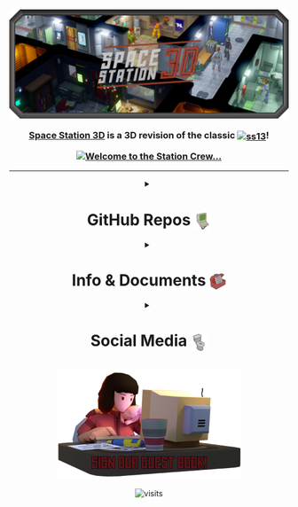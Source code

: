 <h3 align="center">
    <img src="https://raw.githubusercontent.com/RE-SS3D/SS3D-Art/main/Artwork/Banners/BorderedBanners/SS3DBanner7b.png" alt="SS3D">
    <p>
      <a href="https://ss3d.space/">Space Station 3D</a> is a 3D revision of the classic <a href="https://spacestation13.com/"><img src="https://img.shields.io/badge/Space%20Station-13-red?style=flat-square" alt="ss13" align="center"></a>!
    </p>
    <a href="https://ss3d.space/">
      <img src="https://readme-typing-svg.demolab.com?font=Orbitron&weight=600&size=25&duration=2500&pause=1000&color=B33225&center=true&vCenter=true&multiline=true&repeat=true&width=420&height=75&lines=Welcome+to+the+station+crew.;Please+enjoy+your+stay!" alt="Welcome to the Station Crew..." />
    </a>
</h3><hr>

<!-- New typing images can be generated at: https://readme-typing-svg.demolab.com/demo/ -->

<!-- This page can be automated to update after a given period to include -->
<!-- our most recent tweets, youtube videos, and/or github stats. -->

<details>
  <summary align="center"><h1>GitHub Repos&nbsp;<img src="https://raw.githubusercontent.com/RE-SS3D/SS3D-Art/main/Artwork/Cutouts/Emojis/Computer.png" style="vertical-align:middle" height="30"></h1></summary>

<p align="center">
  <a href="https://github.com/RE-SS3D"><img src="https://img.shields.io/github/stars/RE-SS3D?style=social"></a>
</p>

<div align="center">
  <h3>Primary Repository</h3>
  <b><a href="https://github.com/RE-SS3D/SS3D">SS3D</a></b> - The game repo; is where gamers manifest their dreams.
  <br>
  <h3>Secondary Repositories</h3>
  <b><a href="https://github.com/RE-SS3D/SS3D-Art">SS3D-Art</a></b> - The art repo; stores all art assets & their source files.
  <br>
  <b><a href="https://github.com/RE-SS3D/SS3D-CentCom">SS3D-CentCom</a></b> - The api repo; manages user authentication & characters.
  <br>
  <b><a href="https://github.com/RE-SS3D/SS3D-Website">SS3D-Website</a></b> - The website repo; hosts our website, ss3d.space.
  <br><br>
  <h3>Other Repositories</h3>
  <b><a href="https://github.com/RE-SS3D/.github">.github</a></b> - The github repo; stores our GitHub profile (this page) & documents.
  <br>
  <b><a href="https://github.com/RE-SS3D/.gitbook">.gitbook</a></b> - The gitbook repo; backs up our GitBook documentation.
</div>

<br><hr>

</details>

<details>
  <summary align="center"><h1>Info & Documents&nbsp;<img src="https://raw.githubusercontent.com/RE-SS3D/SS3D-Art/main/Artwork/Cutouts/Emojis/ToolboxNote.png" style="vertical-align:middle" height="30"></h1></summary>

<div align="center">
  <h3><a href="https://ss3d.space">Website</a></h3>
  <b><a href="https://ss3d.space/download/">Download</a></b> - Download our latest release!
  <br><br>
  <b><a href="https://ss3d.space/devblog/">Devblogs</a></b> - Periodic development blogs.
  <br>
  <b><a href="https://ss3d.space/about/">About</a></b> - About SS3D and *beep.
  <br>
  <b><a href="https://ss3d.space/faq/">FAQ</a></b> - Frequently Asked Questions.
  <br>
  <b><a href="https://ss3d.space/art/">Art</a></b> - SS3D artwork made by our contributors!
  <br><br>
  <b><a href="https://ss3d.space/contribute/">Contribute</a></b> - How to contribute to SS3D!
  <br><br>
  <h3><a href="https://ss3d.gitbook.io">GitBook</a></h3>
  <b><a href="https://ss3d.gitbook.io/design/">Design</a></b> - Document for game design and ideas.
  <br>
  <b><a href="https://ss3d.gitbook.io/art-guide/">Art Guide</a></b> - Documents for creating assets for SS3D.
  <br>
  <b><a href="https://ss3d.gitbook.io/dev-guide/">Dev Guide</a></b> - Documents for developing/maintaining SS3D.
  <br>
  <b><a href="https://ss3d.gitbook.io/systems/">Systems</a></b> - Documentation for the implementation of technical systems.
</div>

<br><hr>

</details>

<details>
  <summary align="center"><h1>Social Media&nbsp;<img src="https://raw.githubusercontent.com/RE-SS3D/SS3D-Art/main/Artwork/Cutouts/Emojis/Toilet.png" style="vertical-align:middle" height="30"></h1></summary>

<h3 align="center">Contact</h3>
<table align="center">
  <tr align="center">
    <td>
      <a href="mailto:ress3d.project@gmail.com">
        <img src="https://cdn.simpleicons.org/gmail/#EA4335" alt="gmail" height="50" />
      </a>
    </td>
    <td>
      <a href="https://discord.gg/3ny9tdH">
        <img src="https://cdn.simpleicons.org/discord/#5865F2" alt="discord" height="50" />
      </a>
    </td>
    <td>
      <a href="https://twitter.com/SpaceStation3D">
        <img src="https://cdn.simpleicons.org/twitter/#1DA1F2" alt="twitter" height="50" />
      </a>
    </td>
  </tr>
  <tr align="center">
    <td>
      Gmail
    </td>
    <td>
      Discord
    </td>
    <td>
      Twitter
    </td>
  </tr>
</table>

<h3 align="center">Media</h3>
<table align="center">
  <tr align="center">
    <td>
      <a href="https://www.youtube.com/@spacestation3d">
        <img src="https://cdn.simpleicons.org/youtube/#FF0000" alt="youtube" height="50" />
      </a>
    </td>
    <td>
      <a href="https://www.reddit.com/r/RESS3D/">
        <img src="https://cdn.simpleicons.org/reddit/#FF4500" alt="reddit" height="50" />
      </a>
    </td>
    <td>
      <a href="https://www.youtube.com/watch?v=dQw4w9WgXcQ">
        <img src="https://cdn.simpleicons.org/tiktok/#000000" alt="tiktok" height="50" />
      </a>
    </td>
  </tr>
  <tr align="center">
    <td>
      YouTube
    </td>
    <td>
      Reddit
    </td>
    <td>
      TikTok
    </td>
  </tr>
</table>

<h3 align="center">Donate</h3>
<table align="center">
  <tr align="center">
    <td>
      <a href="https://www.paypal.me/SpaceStation3D">
        <img src="https://cdn.simpleicons.org/paypal/#00457C" alt="paypal" height="50" />
      </a>
    </td>
    <td>
      <a href="https://www.patreon.com/ss3d">
        <img src="https://cdn.simpleicons.org/patreon/#FF424D" alt="patreon" height="50" />
      </a>
    </td>
  </tr>
  <tr align="center">
    <td>
      PayPal
    </td>
    <td>
      Patreon
    </td>
  </tr>
</table>

<br><hr>

</details>

<p align="center">
  <a href="https://github.com/RE-SS3D/SS3D/discussions/1169">
    <img src="https://raw.githubusercontent.com/RE-SS3D/.github/main/profile/images/GuestBook.png" alt="Guest Book" height="200" />
  </a>
</p>

<p align="center">
  <img src="https://komarev.com/ghpvc/?username=RE-SS3D&color=red&label=Visits" alt="visits">
</p>
